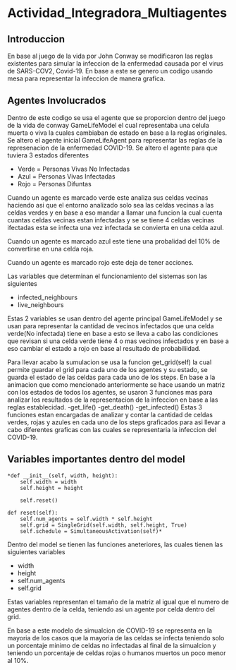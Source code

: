 # Actividad_Integradora_Multiagentes

## Introduccion

En base al juego de la vida por John Conway se modificaron las reglas existentes para simular la infeccion de la enfermedad causada por el virus de SARS-COV2, Covid-19. En base a este se genero un codigo usando mesa para representar la infeccion de manera grafica.
## Agentes Involucrados
Dentro de este codigo se usa el agente que se proporcion dentro del juego de la vida de conway GameLifeModel el cual representaba una celula muerta o viva la cuales cambiaban de estado en base a la reglas originales. Se altero el agente inicial GameLifeAgent para representar las reglas de la represenacion de la enfermedad COVID-19.
Se altero el agente para que tuviera 3 estados diferentes

- Verde = Personas Vivas No Infectadas
- Azul = Personas Vivas Infectadas
- Rojo = Personas Difuntas

Cuando un agente es marcado verde este analiza sus celdas vecinas haciendo asi que el entorno analizado solo sea las celdas vecinas a las celdas verdes y en base a eso  mandar a llamar una funcion la cual cuenta cuantas celdas vecinas estan infectadas y se se tiene 4 celdas vecinas ifectadas esta se infecta una vez infectada se convierta en una celda azul.

Cuando un agente es marcado azul este tiene una probalidad del 10% de convertirse en una celda roja.

Cuando un agente es marcado rojo este deja de tener acciones.

Las variables que determinan el funcionamiento del sistemas son las siguientes
- infected_neighbours 
- live_neighbours

Estas 2 variables se usan dentro del agente principal GameLifeModel y se usan para representar la cantidad de vecinos infectados que una celda verde(No infectada) tiene en base a esto se lleva a cabo las condiciones que revisan si una celda verde tiene 4 o mas vecinos infectados y en base a eso cambiar el estado a rojo en base al resultado de probabiliidad.

Para llevar acabo la sumulacion se usa la funcion get_grid(self) la cual permite guardar el grid para cada uno de los agentes y su estado, se guarda el estado de las celdas para cada uno de los steps.
En base a la animacion que como mencionado anteriormente se hace usando un matriz con los estados de todos los agentes, se usaron 3 funciones mas para analizar los resultados de la representacion de la infeccion en base a las reglas establecidad.
-get_life()
-get_death()
-get_infected()
Estas 3 funciones estan encargadas de analizar y contar la cantidad de celdas verdes, rojas y azules en cada uno de los steps graficados para asi llevar a cabo diferentes graficas con las cuales se representaria la infeccion del COVID-19.

## Variables importantes dentro del model

    *def __init__(self, width, height):
        self.width = width
        self.height = height

        self.reset()

    def reset(self):
        self.num_agents = self.width * self.height
        self.grid = SingleGrid(self.width, self.height, True)
        self.schedule = SimultaneousActivation(self)*
        
Dentro del model se tienen las funciones aneteriores, las cuales tienen las siguientes variables
- width
- height
- self.num_agents 
- self.grid

Estas variables representan el tamaño de la matriz al igual que el numero de agentes dentro de la celda, teniendo asi un agente por celda dentro del grid.
        
En base a este modelo de simualcion de COVID-19 se representa en la mayoria de los casos que la mayoria de las celdas se infecta teniendo solo un porcentaje minimo de celdas no infectadas al final de la simualcion y teniendo un porcentaje de celdas rojas o humanos muertos un poco menor al 10%.
